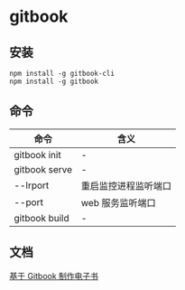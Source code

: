 # gitbook

## 安装
```
npm install -g gitbook-cli
npm install -g gitbook
```

## 命令
命令|含义
---|---
gitbook init|-
gitbook serve|-
--lrport |重启监控进程监听端口
--port |web 服务监听端口
gitbook build|-

## 文档
[基于 Gitbook 制作电子书](https://zhuanlan.zhihu.com/p/23169306)
